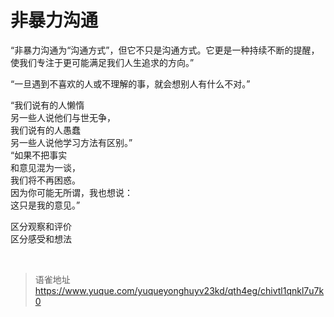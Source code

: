 # 非暴力沟通
“非暴力沟通为“沟通方式”，但它不只是沟通方式。它更是一种持续不断的提醒，使我们专注于更可能满足我们人生追求的方向。”

“一旦遇到不喜欢的人或不理解的事，就会想别人有什么不对。”

“我们说有的人懒惰  
另一些人说他们与世无争，  
我们说有的人愚蠢  
另一些人说他学习方法有区别。”  
“如果不把事实  
和意见混为一谈，  
我们将不再困惑。  
因为你可能无所谓，我也想说：  
这只是我的意见。”

区分观察和评价  
区分感受和想法

<br>
  
> 语雀地址 https://www.yuque.com/yuqueyonghuyv23kd/qth4eg/chivtl1qnkl7u7k0